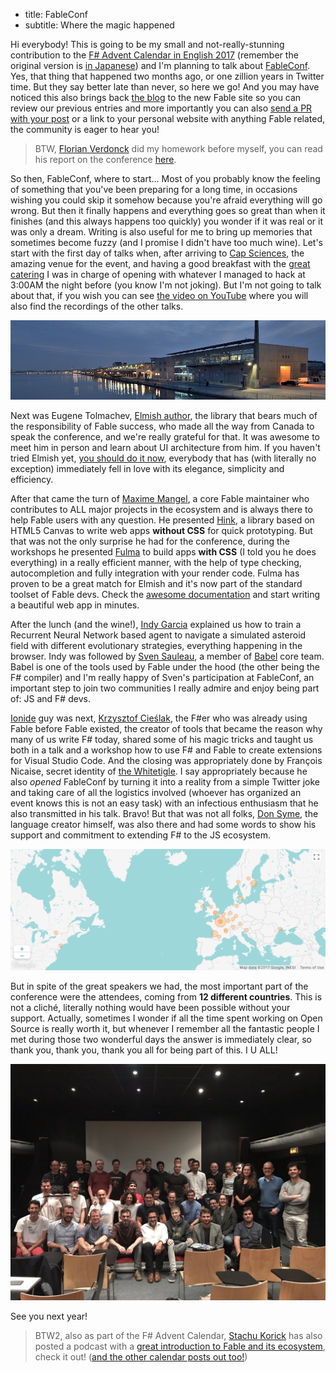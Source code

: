 - title: FableConf
- subtitle: Where the magic happened

Hi everybody! This is going to be my small and not-really-stunning contribution to the [F# Advent Calendar in English 2017](https://sergeytihon.com/2017/10/22/f-advent-calendar-in-english-2017/) (remember the original version is [in Japanese](https://qiita.com/advent-calendar/2017/fsharp)) and I'm planning to talk about [FableConf](http://fable.io/fableconf). Yes, that thing that happened two months ago, or one zillion years in Twitter time. But they say better late than never, so here we go! And you may have noticed this also brings back [the blog](http://fable.io/blog/) to the new Fable site so you can review our previous entries and more importantly you can also [send a PR with your post](https://github.com/fable-compiler/fable-compiler.github.io/tree/dev/blog) or a link to your personal website with anything Fable related, the community is eager to hear you!

> BTW, [Florian Verdonck](https://twitter.com/verdonckflorian) did my homework before myself, you can read his report on the conference [here](https://axxes.com/net-2/conference-report-of-fableconf/).

So then, FableConf, where to start... Most of you probably know the feeling of something that you've been preparing for a long time, in occasions wishing you could skip it somehow because you're afraid everything will go wrong. But then it finally happens and everything goes so great than when it finishes (and this always happens too quickly) you wonder if it was real or it was only a dream. Writing is also useful for me to bring up memories that sometimes become fuzzy (and I promise I didn't have too much wine). Let's start with the first day of talks when, after arriving to [Cap Sciences](http://www.cap-sciences.net/), the amazing venue for the event, and having a good breakfast with the [great catering](http://fable.io/fableconf/#food) I was in charge of opening with whatever I managed to hack at 3:00AM the night before (you know I'm not joking). But I'm not going to talk about that, if you wish you can see [the video on YouTube](https://www.youtube.com/watch?v=ssKX7T3lNvw) where you will also find the recordings of the other talks.

![Cap Sciences](/img/blog/capsciences.jpg)

Next was Eugene Tolmachev, [Elmish author](https://fable-elmish.github.io/), the library that bears much of the responsibility of Fable success, who made all the way from Canada to speak the conference, and we're really grateful for that. It was awesome to meet him in person and learn about UI architecture from him. If you haven't tried Elmish yet, [you should do it now](https://fable-elmish.github.io/react/browser.html), everybody that has (with literally no exception) immediately fell in love with its elegance, simplicity and efficiency.

After that came the turn of [Maxime Mangel](https://twitter.com/MangelMaxime), a core Fable maintainer who contributes to ALL major projects in the ecosystem and is always there to help Fable users with any question. He presented [Hink](https://www.youtube.com/watch?v=mU6iuyf7o9g), a library based on HTML5 Canvas to write web apps **without CSS** for quick prototyping. But that was not the only surprise he had for the conference, during the workshops he presented [Fulma](https://mangelmaxime.github.io/Fulma/) to build apps **with CSS** (I told you he does everything) in a really efficient manner, with the help of type checking, autocompletion and fully integration with your render code. Fulma has proven to be a great match for Elmish and it's now part of the standard toolset of Fable devs. Check the [awesome documentation](https://mangelmaxime.github.io/Fulma/) and start writing a beautiful web app in minutes.

After the lunch (and the wine!), [Indy Garcia](https://twitter.com/indy9000) explained us how to train a Recurrent Neural Network based agent to navigate a simulated asteroid field with different evolutionary strategies, everything happening in the browser. Indy was followed by [Sven Sauleau](https://twitter.com/svensauleau), a member of [Babel](https://babeljs.io/) core team. Babel is one of the tools used by Fable under the hood (the other being the F# compiler) and I'm really happy of Sven's participation at FableConf, an important step to join two communities I really admire and enjoy being part of: JS and F# devs.

[Ionide](http://ionide.io/) guy was next, [Krzysztof Cieślak](https://twitter.com/k_cieslak), the F#er who was already using Fable before Fable existed, the creator of tools that became the reason why many of us write F# today, shared some of his magic tricks and taught us both in a talk and a workshop how to use F# and Fable to create extensions for Visual Studio Code. And the closing was appropriately done by François Nicaise, secret identity of [the Whitetigle](https://twitter.com/thewhitetigle). I say appropriately because he also _opened_ FableConf by turning it into a reality from a simple Twitter joke and taking care of all the logistics involved (whoever has organized an event knows this is not an easy task) with an infectious enthusiasm that he also transmitted in his talk. Bravo! But that was not all folks, [Don Syme](https://twitter.com/dsyme), the language creator himself, was also there and had some words to show his support and commitment to extending F# to the JS ecosystem.

![Map](/img/blog/FableConf_Map.png)

But in spite of the great speakers we had, the most important part of the conference were the attendees, coming from **12 different countries**. This is not a cliché, literally nothing would have been possible without your support. Actually, sometimes I wonder if all the time spent working on Open Source is really worth it, but whenever I remember all the fantastic people I met during those two wonderful days the answer is immediately clear, so thank you, thank you, thank you all for being part of this. I <i class="fa fa-heart"></i> U ALL!

![Attendees](/img/blog/FableConf_Community.jpg)

See you next year!

> BTW2, also as part of the F# Advent Calendar, [Stachu Korick](https://twitter.com/StachuDotNet) has also posted a podcast with a [great introduction to Fable and its ecosystem](https://wtfsharp.fireside.fm/wtf-is-fable), check it out! ([and the other calendar posts out too!](https://sergeytihon.com/2017/10/22/f-advent-calendar-in-english-2017/))